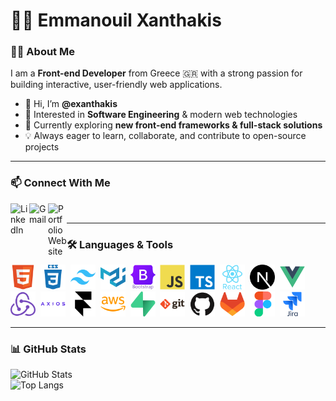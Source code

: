 # 👨‍💻 Emmanouil Xanthakis

### :technologist: About Me  
I am a **Front-end Developer** from Greece 🇬🇷 with a strong passion for building interactive, user-friendly web applications.  

- 👋 Hi, I’m **@exanthakis**  
- 👀 Interested in **Software Engineering** & modern web technologies  
- 🌱 Currently exploring **new front-end frameworks & full-stack solutions**  
- 💡 Always eager to learn, collaborate, and contribute to open-source projects  

---

### 📫 Connect With Me  
<p>
  <a href="https://www.linkedin.com/in/emmanouil-xanthakis" target="_blank">
    <img align="left" alt="LinkedIn" width="30px" src="https://upload.wikimedia.org/wikipedia/commons/8/81/LinkedIn_icon.svg"/>
  </a>
  <a href="mailto:manolis.ksanthakis@gmail.com">
    <img align="left" alt="Gmail" width="30px" src="https://upload.wikimedia.org/wikipedia/commons/7/7e/Gmail_icon_%282020%29.svg"/>
  </a>
   <a href="https://www.emmanouelxanthakis.site/" target="_blank">
    <img align="left" alt="Portfolio Website" width="30px" src="https://img.icons8.com/color/48/domain--v1.png"/>
  </a>
</p>  
<br/>

---

### 🛠️ Languages & Tools  
<div>
  <img src="https://github.com/devicons/devicon/blob/master/icons/html5/html5-original.svg" title="HTML5" alt="HTML" width="40" height="40"/>&nbsp;
  <img src="https://github.com/devicons/devicon/blob/master/icons/css3/css3-plain-wordmark.svg"  title="CSS3" alt="CSS" width="40" height="40"/>&nbsp;
  <img src="https://github.com/devicons/devicon/blob/master/icons/tailwindcss/tailwindcss-original.svg" title="Tailwind CSS" alt="Tailwind CSS" width="40" height="40"/>&nbsp;
  <img src="https://github.com/devicons/devicon/blob/master/icons/materialui/materialui-original.svg" title="Material UI" alt="Material UI" width="40" height="40"/>&nbsp;
  <img src="https://github.com/devicons/devicon/blob/master/icons/bootstrap/bootstrap-original-wordmark.svg" title="Bootstrap" alt="Bootstrap" width="40" height="40"/>&nbsp;
  <img src="https://github.com/devicons/devicon/blob/master/icons/javascript/javascript-original.svg" title="JavaScript" alt="JavaScript" width="40" height="40"/>&nbsp;
  <img src="https://github.com/devicons/devicon/blob/master/icons/typescript/typescript-original.svg" title="TypeScript" alt="Typescript" width="40" height="40"/>&nbsp;
  <img src="https://github.com/devicons/devicon/blob/master/icons/react/react-original-wordmark.svg" title="React" alt="React" width="40" height="40"/>&nbsp;
  <img src="https://github.com/devicons/devicon/blob/master/icons/nextjs/nextjs-plain.svg" title="Next.js" alt="Next.js" width="40" height="40"/>&nbsp;
  <img src="https://github.com/devicons/devicon/blob/master/icons/vuejs/vuejs-original.svg" title="Vue.js" alt="Vue.js" width="40" height="40"/>&nbsp;
  <img src="https://github.com/devicons/devicon/blob/master/icons/redux/redux-original.svg" title="Redux" alt="Redux" width="40" height="40"/>&nbsp;
  <img src="https://github.com/devicons/devicon/blob/master/icons/axios/axios-plain-wordmark.svg" title="Axios" alt="Axios" width="40" height="40"/>&nbsp;
  <img src="https://github.com/devicons/devicon/blob/master/icons/framermotion/framermotion-original.svg" title="Framer Motion" alt="Framer Motion" width="40" height="40"/>&nbsp;
  <img src="https://github.com/devicons/devicon/blob/master/icons/amazonwebservices/amazonwebservices-plain-wordmark.svg" title="AWS" alt="AWS" width="40" height="40"/>&nbsp;
  <img src="https://github.com/devicons/devicon/blob/master/icons/supabase/supabase-original.svg" title="Supabase" alt="Supabase" width="40" height="40"/>&nbsp;
  <img src="https://github.com/devicons/devicon/blob/master/icons/git/git-original-wordmark.svg" title="Git" alt="Git" width="40" height="40"/>&nbsp;
  <img src="https://github.com/devicons/devicon/blob/master/icons/github/github-original.svg" title="GitHub" alt="GitHub" width="40" height="40"/>&nbsp;
  <img src="https://github.com/devicons/devicon/blob/master/icons/gitlab/gitlab-original.svg" title="GitLab" alt="GitLab" width="40" height="40"/>&nbsp;
  <img src="https://github.com/devicons/devicon/blob/master/icons/figma/figma-original.svg" title="Figma" alt="Figma" width="40" height="40"/>&nbsp;
  <img src="https://github.com/devicons/devicon/blob/master/icons/jira/jira-original-wordmark.svg" title="Jira" alt="Jira" width="40" height="40"/>
</div>

---

### 📊 GitHub Stats  
![GitHub Stats](https://github-readme-stats.vercel.app/api?username=exanthakis&show_icons=true&theme=onedark)  
![Top Langs](https://github-readme-stats.vercel.app/api/top-langs/?username=exanthakis&layout=compact&theme=onedark)
